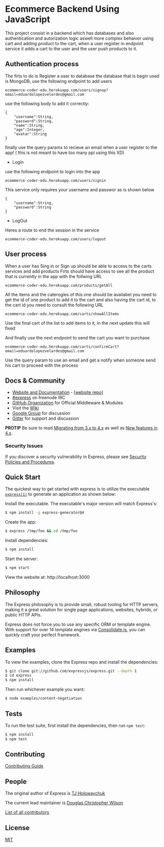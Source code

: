 
# Ecommerce Backend Using JavaScript
This project consist in a backend which has databases and also authentication and autorization logic
aswell more complex behaivor using cart and adding product to the cart, when a user register in endpoint service it adds a cart to the user and the user push products to it.

## Authentication process

The firts to do is Register a user to database the database that is begin used is MongoDB, use the following endpoint to add users 

```Register
ecommerce-coder-edu.herokuapp.com/users/signup?email=eduardolopezvelardes@gmail.com
```
use the following body to add it correctly: 

```
{
    "username":String,
    "password":String,
    "name":String,
    "age":Integer,
    "avatar":String
}
```
finally use the query params to recieve an email when a user register to the app! ( this is not meant to have too many ppl using this XD)

* Login

use the following endpoint to login into the app

```Login
ecommerce-coder-edu.herokuapp.com/users/signin
```

This service only requires your username and passwor as is shown below

```
{
    "username":String,
    "password":String
}
```

 * LogOut

Heres a route to end the session in the service

```LogOut
ecommerce-coder-edu.herokuapp.com/users/logout
```

## User process

When a user has Sing in or Sign up should be able to access to the carts services and add products
Firts should have access to see all the product that is currently in the app with the follwing URL

```AllProducts
ecommerce-coder-edu.herokuapp.com/products/getAll
```

All the items and the caterogies of this one should be availabel you need to get the id of one product to add it to the cart and also having the cart id, to the cart id you need to consult the following URL

```Cart
ecommerce-coder-edu.herokuapp.com/carts/showAllItems
```
Use the final cart of the list to add items to it, in the next update this will fixed

And finally use the next endpoint to send the cart you want to purchase

```Cart
ecommerce-coder-edu.herokuapp.com/carts/confirmCart?email=eduardolopezvelardes@gmail.com
```
Use the query param to use an email and get a notify when someone send his cart to proceed with the process

## Docs & Community

  * [Website and Documentation](http://expressjs.com/) - [[website repo](https://github.com/expressjs/expressjs.com)]
  * [#express](https://webchat.freenode.net/?channels=express) on freenode IRC
  * [GitHub Organization](https://github.com/expressjs) for Official Middleware & Modules
  * Visit the [Wiki](https://github.com/expressjs/express/wiki)
  * [Google Group](https://groups.google.com/group/express-js) for discussion
  * [Gitter](https://gitter.im/expressjs/express) for support and discussion

**PROTIP** Be sure to read [Migrating from 3.x to 4.x](https://github.com/expressjs/express/wiki/Migrating-from-3.x-to-4.x) as well as [New features in 4.x](https://github.com/expressjs/express/wiki/New-features-in-4.x).

### Security Issues

If you discover a security vulnerability in Express, please see [Security Policies and Procedures](Security.md).

## Quick Start

  The quickest way to get started with express is to utilize the executable [`express(1)`](https://github.com/expressjs/generator) to generate an application as shown below:

  Install the executable. The executable's major version will match Express's:

```bash
$ npm install -g express-generator@4
```

  Create the app:

```bash
$ express /tmp/foo && cd /tmp/foo
```

  Install dependencies:

```bash
$ npm install
```

  Start the server:

```bash
$ npm start
```

  View the website at: http://localhost:3000

## Philosophy

  The Express philosophy is to provide small, robust tooling for HTTP servers, making
  it a great solution for single page applications, websites, hybrids, or public
  HTTP APIs.

  Express does not force you to use any specific ORM or template engine. With support for over
  14 template engines via [Consolidate.js](https://github.com/tj/consolidate.js),
  you can quickly craft your perfect framework.

## Examples

  To view the examples, clone the Express repo and install the dependencies:

```bash
$ git clone git://github.com/expressjs/express.git --depth 1
$ cd express
$ npm install
```

  Then run whichever example you want:

```bash
$ node examples/content-negotiation
```

## Tests

  To run the test suite, first install the dependencies, then run `npm test`:

```bash
$ npm install
$ npm test
```

## Contributing

[Contributing Guide](Contributing.md)

## People

The original author of Express is [TJ Holowaychuk](https://github.com/tj)

The current lead maintainer is [Douglas Christopher Wilson](https://github.com/dougwilson)

[List of all contributors](https://github.com/expressjs/express/graphs/contributors)

## License

  [MIT](LICENSE)

[ci-image]: https://img.shields.io/github/workflow/status/expressjs/express/ci/master.svg?label=linux
[ci-url]: https://github.com/expressjs/express/actions?query=workflow%3Aci
[npm-image]: https://img.shields.io/npm/v/express.svg
[npm-url]: https://npmjs.org/package/express
[downloads-image]: https://img.shields.io/npm/dm/express.svg
[downloads-url]: https://npmcharts.com/compare/express?minimal=true
[appveyor-image]: https://img.shields.io/appveyor/ci/dougwilson/express/master.svg?label=windows
[appveyor-url]: https://ci.appveyor.com/project/dougwilson/express
[coveralls-image]: https://img.shields.io/coveralls/expressjs/express/master.svg
[coveralls-url]: https://coveralls.io/r/expressjs/express?branch=master